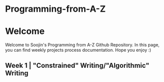 # Programming-from-A-Z

# Welcome

Welcome to Soojin's Programming from A-Z Github Repository. In this page, you can find weekly projects process documentation. Hope you enjoy :) 

## Week 1 | "Constrained" Writing/"Algorithmic" Writing
